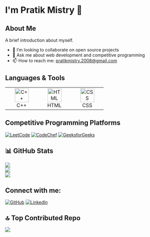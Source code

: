 # I'm Pratik Mistry 👋


## About Me
A brief introduction about myself.


- 👯 I’m looking to collaborate on open source projects
- 💬 Ask me about web development and competitive programming
- 📫 How to reach me: pratikmistry.2008@gmail.com

## Languages & Tools

<table>
  <tr>
    <td align="center" width="90">
      <img src="https://techstack-generator.vercel.app/cpp-icon.svg" width="45" height="45" alt="C++" title="C++" />
      <br>C++
    </td>
    <td align="center" width="90">
      <img src="https://techstack-generator.vercel.app/html-icon.svg" width="45" height="45" alt="HTML" title="HTML" />
      <br>HTML
    </td>
    <td align="center" width="90">
      <img src="https://techstack-generator.vercel.app/css-icon.svg" width="45" height="45" alt="CSS" title="CSS" />
      <br>CSS
    </td>
  </tr>
</table>


## Competitive Programming Platforms

[![LeetCode](https://img.shields.io/badge/-LeetCode-FFA116?style=flat&logo=leetcode&logoColor=black)](https://leetcode.com/Pratik_10072008)
[![CodeChef](https://img.shields.io/badge/-CodeChef-5B4638?style=flat&logo=codechef&logoColor=white)](https://www.codechef.com/users/pratik10072008)
[![GeeksforGeeks](https://img.shields.io/badge/-GeeksforGeeks-0F9D58?style=flat&logo=geeksforgeeks&logoColor=white)](https://auth.geeksforgeeks.org/user/pratikmisx9o4)

## 📊 GitHub Stats
![](https://github-readme-stats.vercel.app/api?username=Pratik_10072008&theme=monokai&hide_border=false&include_all_commits=true&count_private=false)<br/>
![](https://github-readme-streak-stats.herokuapp.com/?user=Pratik_10072008&theme=monokai&hide_border=false)<br/>
![](https://github-readme-stats.vercel.app/api/top-langs/?username=Pratik_10072008&theme=monokai&hide_border=false&include_all_commits=true&count_private=false&layout=compact)


## Connect with me:
[![GitHub](https://img.shields.io/badge/-GitHub-181717?style=flat&logo=github&logoColor=white)](https://github.com/PratikMistry10072008)
[![LinkedIn](https://img.shields.io/badge/-LinkedIn-0077B5?style=flat&logo=linkedin&logoColor=white)](https://www.linkedin.com/in/pratik-mistry-5aba30369?utm_source=share&utm_campaign=share_via&utm_content=profile&utm_medium=android_app)



## 🔝 Top Contributed Repo
![](https://github-contributor-stats.vercel.app/api?username=Pratik_10072008&limit=5&theme=dark_dimmed&combine_all_yearly_contributions=true)

